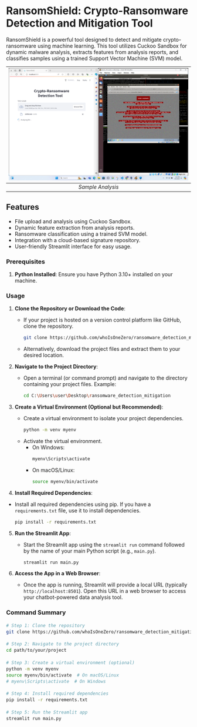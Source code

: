 # RansomShield: Crypto-Ransomware Detection and Mitigation Tool

RansomShield is a powerful tool designed to detect and mitigate crypto-ransomware using machine learning. This tool utilizes Cuckoo Sandbox for dynamic malware analysis, extracts features from analysis reports, and classifies samples using a trained Support Vector Machine (SVM) model.

| <img src="https://github.com/whoIsOneZero/ransomware_detection_mitigation/blob/main/cerber_analysis.png?raw=true"> |
|:--:| 
| *Sample Analysis* |


## Features

- File upload and analysis using Cuckoo Sandbox.
- Dynamic feature extraction from analysis reports.
- Ransomware classification using a trained SVM model.
- Integration with a cloud-based signature repository.
- User-friendly Streamlit interface for easy usage.

### Prerequisites
1. **Python Installed**: Ensure you have Python 3.10+ installed on your machine.

### Usage

1. **Clone the Repository or Download the Code**:
   - If your project is hosted on a version control platform like GitHub, clone the repository.
     ```sh
     git clone https://github.com/whoIsOneZero/ransomware_detection_mitigation.git
     ```
   - Alternatively, download the project files and extract them to your desired location.

2. **Navigate to the Project Directory**:
   - Open a terminal (or command prompt) and navigate to the directory containing your project files. Example:
     ```sh
     cd C:\Users\user\Desktop\ransomware_detection_mitigation
     ```

3. **Create a Virtual Environment (Optional but Recommended)**:
   - Create a virtual environment to isolate your project dependencies.
     ```sh
     python -m venv myenv
     ```
   - Activate the virtual environment.
     - On Windows:
       ```sh
       myenv\Scripts\activate
       ```
     - On macOS/Linux:
       ```sh
       source myenv/bin/activate
       ```

4. **Install Required Dependencies**:
  - Install all required dependencies using pip. If you have a `requirements.txt` file, use it to install dependencies.
    ```sh
    pip install -r requirements.txt
    ```


5. **Run the Streamlit App**:
   - Start the Streamlit app using the `streamlit run` command followed by the name of your main Python script (e.g., `main.py`).
     ```sh
     streamlit run main.py
     ```

6. **Access the App in a Web Browser**:
   - Once the app is running, Streamlit will provide a local URL (typically `http://localhost:8501`). Open this URL in a web browser to access your chatbot-powered data analysis tool.

### Command Summary

```sh
# Step 1: Clone the repository
git clone https://github.com/whoIsOneZero/ransomware_detection_mitigation.git

# Step 2: Navigate to the project directory
cd path/to/your/project

# Step 3: Create a virtual environment (optional)
python -m venv myenv
source myenv/bin/activate  # On macOS/Linux
# myenv\Scripts\activate  # On Windows

# Step 4: Install required dependencies
pip install -r requirements.txt

# Step 5: Run the Streamlit app
streamlit run main.py
```
